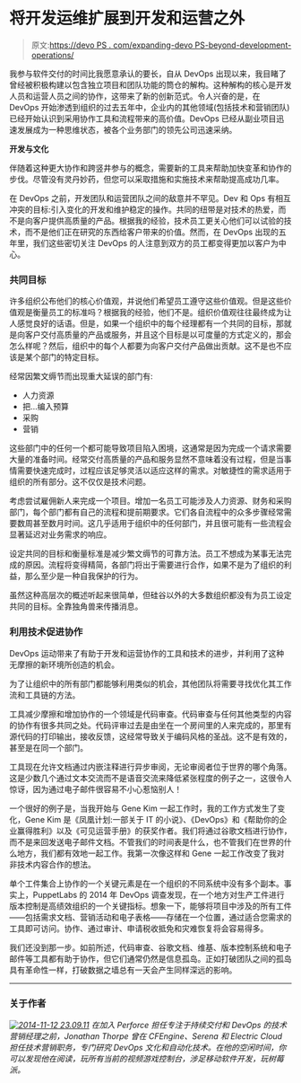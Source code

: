 # 将开发运维扩展到开发和运营之外

> 原文:[https://devo PS . com/expanding-devo PS-beyond-development-operations/](https://devops.com/expanding-devops-beyond-development-operations/)

我参与软件交付的时间比我愿意承认的要长，自从 DevOps 出现以来，我目睹了曾经被积极构建以包含独立项目和团队功能的筒仓的解构。这种解构的核心是开发人员和运营人员之间的协作，这带来了新的创新范式。令人兴奋的是，在 DevOps 开始渗透到组织的过去五年中，企业内的其他领域(包括技术和营销团队)已经开始认识到采用协作工具和流程带来的高价值。DevOps 已经从副业项目迅速发展成为一种思维状态，被各个业务部门的领先公司迅速采纳。

**开发与文化**

伴随着这种更大协作和跨竖井参与的概念，需要新的工具来帮助加快变革和协作的步伐。尽管没有灵丹妙药，但您可以采取措施和实施技术来帮助提高成功几率。

在 DevOps 之前，开发团队和运营团队之间的敌意并不罕见。Dev 和 Ops 有相互冲突的目标:引入变化的开发和维护稳定的操作。共同的纽带是对技术的热爱，而不是向客户提供高质量的产品。根据我的经验，技术员工更关心他们可以试验的技术，而不是他们正在研究的东西给客户带来的价值。然而，在 DevOps 出现的五年里，我们这些密切关注 DevOps 的人注意到双方的员工都变得更加以客户为中心。

### **共同目标**

许多组织公布他们的核心价值观，并说他们希望员工遵守这些价值观。但是这些价值观是衡量员工的标准吗？根据我的经验，他们不是。组织价值观往往最终成为让人感觉良好的话语。但是，如果一个组织中的每个经理都有一个共同的目标，那就是向客户交付高质量的产品或服务，并且这个目标是以可度量的方式定义的，那会怎么样呢？然后，组织中的每个人都要为向客户交付产品做出贡献。这不是也不应该是某个部门的特定目标。

经常因繁文缛节而出现重大延误的部门有:

*   人力资源
*   把…编入预算
*   采购
*   营销

这些部门中的任何一个都可能导致项目陷入困境，这通常是因为完成一个请求需要大量的准备时间。经常交付高质量的产品和服务显然不意味着没有过程，但是当事情需要快速完成时，过程应该足够灵活以适应这样的需求。对敏捷性的需求适用于组织的所有部分。这不仅仅是技术问题。

考虑尝试雇佣新人来完成一个项目。增加一名员工可能涉及人力资源、财务和采购部门，每个部门都有自己的流程和提前期要求。它们各自流程中的众多步骤经常需要数周甚至数月时间。这几乎适用于组织中的任何部门，并且很可能有一些流程会显著延迟对业务需求的响应。

设定共同的目标和衡量标准是减少繁文缛节的可靠方法。员工不想成为某事无法完成的原因。流程将变得精简，各部门将出于需要进行合作，如果不是为了组织的利益，那么至少是一种自我保护的行为。

虽然这种高层次的概述听起来很简单，但硅谷以外的大多数组织都没有为员工设定共同的目标。全靠独角兽来传播消息。

### **利用技术促进协作**

DevOps 运动带来了有助于开发和运营协作的工具和技术的进步，并利用了这种无摩擦的新环境所创造的机会。

为了让组织中的所有部门都能够利用类似的机会，其他团队将需要寻找优化其工作流和工具链的方法。

工具减少摩擦和增加协作的一个领域是代码审查。代码审查与任何其他类型的内容的协作有很多共同之处。代码评审过去是由坐在一个房间里的人来完成的，那里有源代码的打印输出，接收反馈，这经常导致关于编码风格的圣战。这不是有效的，甚至是在同一个部门。

工具现在允许文档通过内嵌注释进行异步审阅，无论审阅者位于世界的哪个角落。这是少数几个通过文本交流而不是语音交流来降低紧张程度的例子之一，这很令人惊讶，因为通过电子邮件很容易不小心惹恼别人！

一个很好的例子是，当我开始与 Gene Kim 一起工作时，我的工作方式发生了变化，Gene Kim 是《凤凰计划:一部关于 IT 的小说》、《DevOps》和《帮助你的企业赢得胜利》以及《可见运营手册》的获奖作者。我们将通过谷歌文档进行协作，而不是来回发送电子邮件文档。不管我们的时间表是什么，也不管我们在世界的什么地方，我们都有效地一起工作。我第一次像这样和 Gene 一起工作改变了我对非技术内容合作的想法。

单个工件集合上协作的一个关键元素是在一个组织的不同系统中没有多个副本。事实上，PuppetLabs 的 2014 年 DevOps 调查发现，在一个地方对生产工件进行版本控制是高绩效组织的一个关键指标。想象一下，能够将项目中涉及的所有工件——包括需求文档、营销活动和电子表格——存储在一个位置，通过适合您需求的工具即可访问。协作、通过审计、申请税收抵免和灾难恢复将会容易得多。

我们还没到那一步。如前所述，代码审查、谷歌文档、维基、版本控制系统和电子邮件等工具都有助于协作，但它们通常仍然是信息孤岛。正如打破团队之间的孤岛具有革命性一样，打破数据之墙总有一天会产生同样深远的影响。

* * *

### **关于作者**

*[![2014-11-12 23.09.11](../Images/f2d702f1b59e41f35dda33470c0c73dc.png)](https://devops.com/wp-content/uploads/2014/11/2014-11-12-23.09.11.jpg) 在加入 Perforce 担任专注于持续交付和 DevOps 的技术营销经理之前，Jonathan Thorpe 曾在 CFEngine、Serena 和 Electric Cloud 担任技术营销职务，专门研究 DevOps 文化和自动化技术。在他的空闲时间，你可以发现他在阅读，玩所有当前的视频游戏控制台，涉足移动软件开发，玩树莓派。*